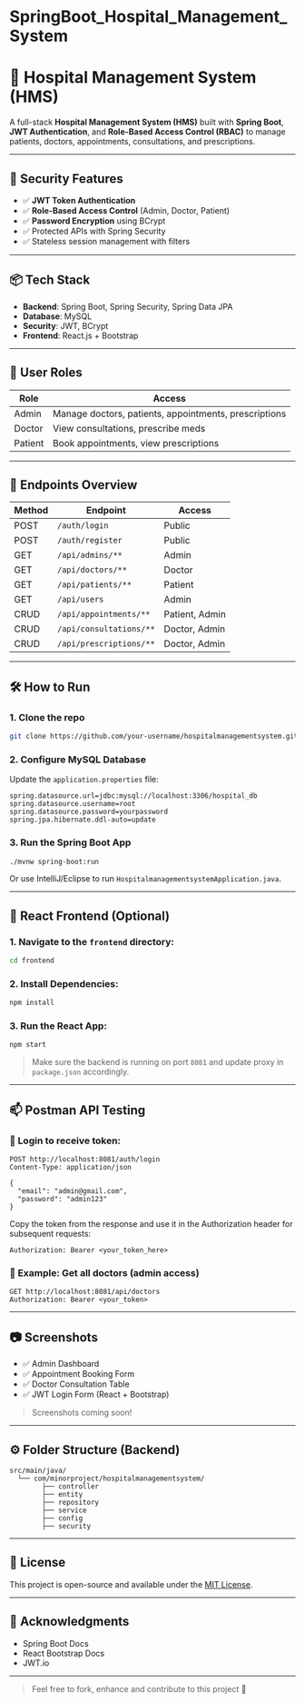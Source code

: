 # SpringBoot_Hospital_Management_System
# 🏥 Hospital Management System (HMS)

A full-stack **Hospital Management System (HMS)** built with **Spring Boot**, **JWT Authentication**, and **Role-Based Access Control (RBAC)** to manage patients, doctors, appointments, consultations, and prescriptions.

---

## 🔐 Security Features

- ✅ **JWT Token Authentication**
- ✅ **Role-Based Access Control** (Admin, Doctor, Patient)
- ✅ **Password Encryption** using BCrypt
- ✅ Protected APIs with Spring Security
- ✅ Stateless session management with filters

---

## 📦 Tech Stack

- **Backend**: Spring Boot, Spring Security, Spring Data JPA
- **Database**: MySQL
- **Security**: JWT, BCrypt
- **Frontend**: React.js + Bootstrap

---

## 👥 User Roles

| Role   | Access |
|--------|--------|
| Admin  | Manage doctors, patients, appointments, prescriptions |
| Doctor | View consultations, prescribe meds |
| Patient| Book appointments, view prescriptions |

---

## 📌 Endpoints Overview

| Method | Endpoint                  | Access  |
|--------|---------------------------|---------|
| POST   | `/auth/login`             | Public  |
| POST   | `/auth/register`          | Public  |
| GET    | `/api/admins/**`          | Admin   |
| GET    | `/api/doctors/**`         | Doctor  |
| GET    | `/api/patients/**`        | Patient |
| GET    | `/api/users`              | Admin   |
| CRUD   | `/api/appointments/**`    | Patient, Admin |
| CRUD   | `/api/consultations/**`   | Doctor, Admin |
| CRUD   | `/api/prescriptions/**`   | Doctor, Admin |

---

## 🛠 How to Run

### 1. Clone the repo
```bash
git clone https://github.com/your-username/hospitalmanagementsystem.git
```

### 2. Configure MySQL Database
Update the `application.properties` file:
```properties
spring.datasource.url=jdbc:mysql://localhost:3306/hospital_db
spring.datasource.username=root
spring.datasource.password=yourpassword
spring.jpa.hibernate.ddl-auto=update
```

### 3. Run the Spring Boot App
```bash
./mvnw spring-boot:run
```
Or use IntelliJ/Eclipse to run `HospitalmanagementsystemApplication.java`.

---

## 🎯 React Frontend (Optional)

### 1. Navigate to the `frontend` directory:
```bash
cd frontend
```

### 2. Install Dependencies:
```bash
npm install
```

### 3. Run the React App:
```bash
npm start
```

> Make sure the backend is running on port `8081` and update proxy in `package.json` accordingly.

---

## 📫 Postman API Testing

### 🔐 Login to receive token:
```http
POST http://localhost:8081/auth/login
Content-Type: application/json

{
  "email": "admin@gmail.com",
  "password": "admin123"
}
```

Copy the token from the response and use it in the Authorization header for subsequent requests:
```
Authorization: Bearer <your_token_here>
```

### 📝 Example: Get all doctors (admin access)
```http
GET http://localhost:8081/api/doctors
Authorization: Bearer <your_token>
```

---

## 📷 Screenshots

- ✅ Admin Dashboard
- ✅ Appointment Booking Form
- ✅ Doctor Consultation Table
- ✅ JWT Login Form (React + Bootstrap)

> Screenshots coming soon!

---

## ⚙️ Folder Structure (Backend)
```
src/main/java/
  └── com/minorproject/hospitalmanagementsystem/
        ├── controller
        ├── entity
        ├── repository
        ├── service
        ├── config
        ├── security
```

---

## 📄 License

This project is open-source and available under the [MIT License](LICENSE).

---

## 🙌 Acknowledgments
- Spring Boot Docs
- React Bootstrap Docs
- JWT.io

---

> Feel free to fork, enhance and contribute to this project 🙏
